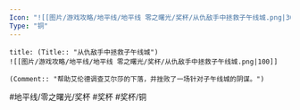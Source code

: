 ```yaml
---
Icon: "![[图片/游戏攻略/地平线/地平线 零之曙光/奖杯/从仇敌手中拯救子午线城.png|30]]"
Type: "铜"
---
```

```ad-common-bronze-trophy
title: (Title:: "从仇敌手中拯救子午线城")
![[图片/游戏攻略/地平线/地平线 零之曙光/奖杯/从仇敌手中拯救子午线城.png|100]]

(Comment:: "帮助艾伦德调查艾尔莎的下落，并挫败了一场针对子午线城的阴谋。")
```

#地平线/零之曙光/奖杯 #奖杯 #奖杯/铜
